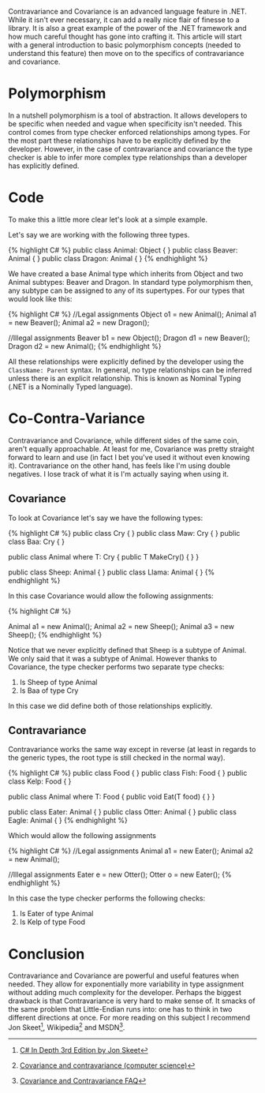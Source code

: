 ---
---
Contravariance and Covariance is an advanced language feature in .NET. While it isn't ever necessary, it can add a really nice flair of finesse to a library. It is also a great example of the power of the .NET framework and how much careful thought has gone into crafting it. This article will start with a general introduction to basic polymorphism concepts (needed to understand this feature) then move on to the specifics of contravariance and covariance.

# Polymorphism #

In a nutshell polymorphism is a tool of abstraction. It allows developers to be specific when needed and vague when specificity isn't needed. This control comes from type checker enforced relationships among types. For the most part these relationships have to be explicitly defined by the developer. However, in the case of contravariance and covariance the type checker is able to infer more complex type relationships than a developer has explicitly defined.

# Code #
To make this a little more clear let's look at a simple example.

Let's say we are working with the following three types.

{% highlight C# %}
public class Animal: Object { }
public class Beaver: Animal { }
public class Dragon: Animal { }
{% endhighlight %}

We have created a base Animal type which inherits from Object and two Animal subtypes: Beaver and Dragon. In standard type polymorphism then, any subtype can be assigned to any of its supertypes. For our types that would look like this:

{% highlight C# %}
//Legal assignments
Object o1 = new Animal();
Animal a1 = new Beaver();
Animal a2 = new Dragon();

//Illegal assignments
Beaver b1 = new Object();
Dragon d1 = new Beaver();
Dragon d2 = new Animal();
{% endhighlight %}

All these relationships were explicitly defined by the developer using the `ClassName: Parent` syntax. In general, no type relationships can be inferred unless there is an explicit relationship. This is known as Nominal Typing (.NET is a Nominally Typed language).

# Co-Contra-Variance #
Contravariance and Covariance, while different sides of the same coin, aren't equally approachable. At least for me, Covariance was pretty straight forward to learn and use (in fact I bet you've used it without even knowing it). Contravariance on the other hand, has feels like I'm using double negatives. I lose track of what it is I'm actually saying when using it.

## Covariance ##

To look at Covariance let's say we have the following types:

{% highlight C# %}
public class Cry { }
public class Maw: Cry { }
public class Baa: Cry { }

public class Animal<out T> where T: Cry
{
  public T MakeCry() { }
}

public class Sheep: Animal<Baa> { }
public class Llama: Animal<Maw> { }
{% endhighlight %}

In this case Covariance would allow the following assignments:

{% highlight C# %}

Animal<Cry> a1 = new Animal<Baa>();
Animal<Cry> a2 = new Sheep();
Animal<Baa> a3 = new Sheep();
{% endhighlight %}

Notice that we never explicitly defined that Sheep is a subtype of Animal<Cry>. We only said that it was a subtype of Animal<Baa>. However thanks to Covariance, the type checker performs two separate type checks:

1. Is Sheep of type Animal
2. Is Baa of type Cry

In this case we did define both of those relationships explicitly.

## Contravariance ##

Contravariance works the same way except in reverse (at least in regards to the generic types, the root type is still checked in the normal way).

{% highlight C# %}
public class Food { }
public class Fish: Food { } 
public class Kelp: Food { }

public class Animal<in T> where T: Food
{
  public void Eat(T food) { }
}

public class Eater: Animal<Food> { }
public class Otter: Animal<Kelp> { }
public class Eagle: Animal<Fish> { }
{% endhighlight %}

Which would allow the following assignments

{% highlight C# %}
//Legal assignments
Animal<Kelp> a1 = new Eater();
Animal<Fish> a2 = new Animal<Food>();

//Illegal assignments
Eater e = new Otter();
Otter o = new Eater();
{% endhighlight %}

In this case the type checker performs the following checks:

1. Is Eater of type Animal
2. Is Kelp of type Food

# Conclusion #
Contravariance and Covariance are powerful and useful features when needed. They allow for exponentially more variability in type assignment without adding much complexity for the developer. Perhaps the biggest drawback is that Contravariance is very hard to make sense of. It smacks of the same problem that Little-Endian runs into: one has to think in two different directions at once. For more reading on this subject I recommend Jon Skeet[^1], Wikipedia[^2] and MSDN[^3].

[^1]:[C# In Depth 3rd Edition by Jon Skeet](http://www.amazon.com/Depth-3rd-Edition-Jon-Skeet/dp/161729134X)
[^2]:[Covariance and contravariance (computer science)](http://en.wikipedia.org/wiki/Covariance_and_contravariance_(computer_science))
[^3]:[Covariance and Contravariance FAQ](http://blogs.msdn.com/b/csharpfaq/archive/2010/02/16/covariance-and-contravariance-faq.aspx)
